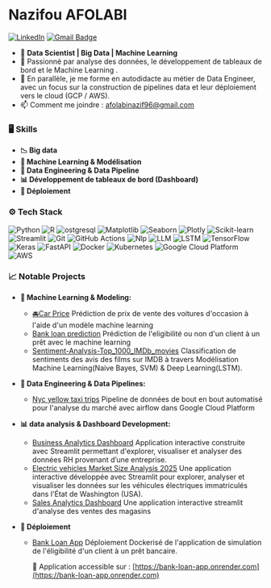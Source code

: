 # Nazifou AFOLABI 

[![LinkedIn](https://img.shields.io/badge/-LinkedIn-blue?style=flat&logo=Linkedin&logoColor=white)](https://www.linkedin.com/in/nazifou-afolabi-10544729b/)
[![Gmail Badge](https://img.shields.io/badge/-Gmail-c14438?style=flat&logo=Gmail&logoColor=white)](mailto:afolabinazif96@gmail.com)



- 💼 **Data Scientist | Big Data | Machine Learning**
- 🌱 Passionné par analyse des données, le développement de tableaux de bord et le Machine Learning .
- 🚀 En parallèle, je me forme en autodidacte au métier de Data Engineer, avec un focus sur la construction de pipelines data et leur déploiement vers le cloud (GCP / AWS).
- 📫 Comment me joindre : afolabinazif96@gmail.com


### 🖥️ Skills

- **📉 Big data**
- **🤖 Machine Learning & Modélisation**
- **🔄 Data Engineering & Data Pipeline**
- **📊 Développement de tableaux de bord (Dashboard)**
- **🚀 Déploiement**




### ⚙️ Tech Stack 


![Python](https://img.shields.io/badge/-Python-3776AB?style=flat-square&logo=Python&logoColor=white)
![R](https://img.shields.io/badge/-R-276DC3?style=flat-square&logo=R&logoColor=white)
![ostgresql](https://img.shields.io/badge/-postgresql-326CE5?style=flat-square&logo=postgresql&logoColor=white)
![Matplotlib](https://img.shields.io/badge/-Matplotlib-11557C?style=flat-square&logo=Matplotlib&logoColor=white)
![Seaborn](https://img.shields.io/badge/-Seaborn-3776AB?style=flat-square&logo=Seaborn&logoColor=white)
![Plotly](https://img.shields.io/badge/-Plotly-3F4F75?style=flat-square&logo=Plotly&logoColor=white)
![Scikit-learn](https://img.shields.io/badge/-Scikit--learn-F7931E?style=flat-square&logo=scikit-learn&logoColor=white)
![Streamlit](https://img.shields.io/badge/-Streamlit-FF4B4B?style=flat-square&logo=Streamlit&logoColor=white)
![Git](https://img.shields.io/badge/-Git-F05032?style=flat-square&logo=Git&logoColor=white)
![GitHub Actions](https://img.shields.io/badge/-GitHub%20Actions-2088FF?style=flat-square&logo=githubactions&logoColor=white)
![Nlp](https://img.shields.io/badge/-NLP-326CE5?style=flat-square&logo=Kubernetes&logoColor=white)
![LLM](https://img.shields.io/badge/-LLM-326CE5?style=flat-square&logo=Kubernetes&logoColor=white)
![LSTM](https://img.shields.io/badge/-LSTM-326CE5?style=flat-square&logo=Kubernetes&logoColor=white)
![TensorFlow](https://img.shields.io/badge/-TensorFlow-FF6F00?style=flat-square&logo=TensorFlow&logoColor=white)
![Keras](https://img.shields.io/badge/-Keras-D00000?style=flat-square&logo=Keras&logoColor=white)
![FastAPI](https://img.shields.io/badge/-FastAPI-009688?style=flat-square&logo=FastAPI&logoColor=white)
![Docker](https://img.shields.io/badge/-Docker-2496ED?style=flat-square&logo=Docker&logoColor=white)
![Kubernetes](https://img.shields.io/badge/-Kubernetes-326CE5?style=flat-square&logo=Kubernetes&logoColor=white)
![Google Cloud Platform](https://img.shields.io/badge/-GCP-326CE5?style=flat-square&logo=Kubernetes&logoColor=white)
![AWS](https://img.shields.io/badge/-AWS-326CE5?style=flat-square&logo=Kubernetes&logoColor=white)

### 📈 Notable Projects 

- **🤖 Machine Learning & Modeling:**
    - [🚘Car Price](https://github.com/nazif96/Car-price) Prédiction de prix de vente des voitures d'occasion à l'aide d'un modèle machine learning
    - [Bank loan prediction](https://github.com/nazif96/Bank-loan-prediction) Prédiction de l'eligibilité ou non d'un client à un prêt avec le machine learning 
    - [Sentiment-Analysis-Top_1000_IMDb_movies](https://github.com/nazif96/Sentiment-Analysis-Top_1000_IMDb_movies) Classification de sentiments des avis des films sur IMDB à travers Modélisation Machine Learning(Naive Bayes, SVM) & Deep Learning(LSTM). 


- **🔄 Data Engineering & Data Pipelines:**
    - [Nyc yellow taxi trips](https://github.com/nazif96/nyc-yellow-taxi-trips) Pipeline de données de bout en bout automatisé pour l'analyse du marché avec airflow dans Google Cloud Platform
    



- **📊 data analysis & Dashboard Development:**
    - [Business Analytics Dashboard](https://github.com/nazif96/Business-analytics-Dashboard) Application interactive construite avec Streamlit permettant d'explorer, visualiser et analyser des données RH provenant d’une entreprise.
    - [Electric vehicles Market Size Analysis 2025](https://github.com/nazif96/Electric-vehicles-Market-size-Analysis-) Une application interactive développée avec Streamlit pour explorer, analyser et visualiser les données sur les véhicules électriques immatriculés dans l'État de Washington (USA).
    - [Sales Analytics Dashboard](https://github.com/nazif96/Sales-Analytics-dashboard) Une application interactive streamlit d'analyse des ventes des magasins  

- **🚀 Déploiement**
    - [Bank Loan App](https://github.com/nazif96/Bank-Loan-App-) Déploiement Dockerisé de l'application de simulation de l'éligibilité d'un client à un prêt bancaire.
        
        🔗 Application accessible sur : [https://bank-loan-app.onrender.com](https://bank-loan-app.onrender.com)
